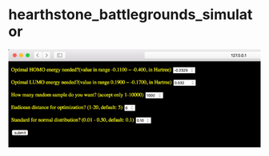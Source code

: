 # hearthstone_battlegrounds_simulator

![alt text](https://github.com/minhsueh/ml-with-ms/blob/master/web_pic/1.png)
